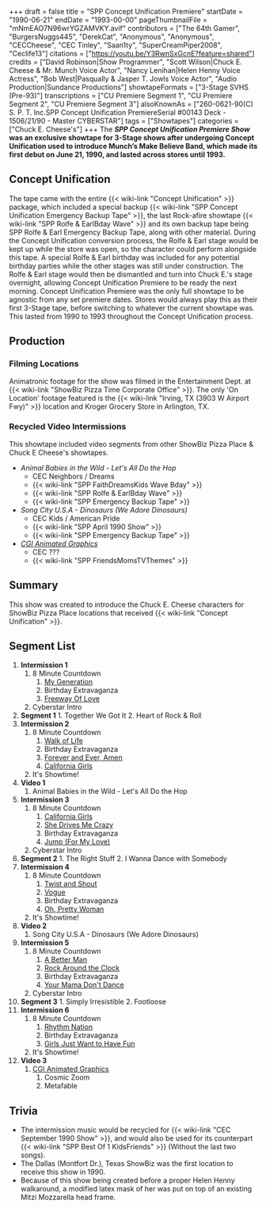 +++
draft = false
title = "SPP Concept Unification Premiere"
startDate = "1990-06-21"
endDate = "1993-00-00"
pageThumbnailFile = "mNmEAO7N96wrYGZAMVKY.avif"
contributors = ["The 64th Gamer", "BurgersNuggs445", "DerekCat", "Anonymous", "Anonymous", "CECCheese", "CEC Tinley", "Saan1ty", "SuperCreamPiper2008", "Ceclife13"]
citations = ["https://youtu.be/Y3RwnSxGcnE?feature=shared"]
credits = ["David Robinson|Show Programmer", "Scott Wilson|Chuck E. Cheese & Mr. Munch Voice Actor", "Nancy Lenihan|Helen Henny Voice Actress", "Bob West|Pasqually & Jasper T. Jowls Voice Actor", "Audio Production|Sundance Productions"]
showtapeFormats = ["3-Stage SVHS (Pre-93)"]
transcriptions = ["CU Premiere Segment 1", "CU Premiere Segment 2", "CU Premiere Segment 3"]
alsoKnownAs = ["260-0621-90(C) S. P. T. Inc.SPP Concept Unification PremiereSerial #00143 Deck - 1506/21/90 - Master CYBERSTAR"]
tags = ["Showtapes"]
categories = ["Chuck E. Cheese's"]
+++
The ***SPP Concept Unification Premiere Show* was an exclusive showtape for 3-Stage shows after undergoing Concept Unification used to introduce Munch’s Make Believe Band, which made its first debut on June 21, 1990, and lasted across stores until 1993.**

## Concept Unification

The tape came with the entire {{< wiki-link "Concept Unification" >}} package, which included a special backup {{< wiki-link "SPP Concept Unification Emergency Backup Tape" >}}, the last Rock-afire showtape {{< wiki-link "SPP Rolfe & EarlBday Wave" >}} and its own backup tape being SPP Rolfe & Earl Emergency Backup Tape, along with other material.
During the Concept Unification conversion process, the Rolfe & Earl stage would be kept up while the store was open, so the character could perform alongside this tape. A special Rolfe & Earl birthday was included for any potential birthday parties while the other stages was still under construction. The Rolfe & Earl stage would then be dismantled and turn into Chuck E.'s stage overnight, allowing Concept Unification Premiere to be ready the next morning.
Concept Unification Premiere was the only full showtape to be agnostic from any set premiere dates. Stores would always play this as their first 3-Stage tape, before switching to whatever the current showtape was. This lasted from 1990 to 1993 throughout the Concept Unification process.

## Production

### Filming Locations

Animatronic footage for the show was filmed in the Entertainment Dept. at {{< wiki-link "ShowBiz Pizza Time Corporate Office" >}}.
The only 'On Location' footage featured is the {{< wiki-link "Irving, TX (3903 W Airport Fwy)" >}} location and Kroger Grocery Store in Arlington, TX.

### Recycled Video Intermissions

This showtape included video segments from other ShowBiz Pizza Place & Chuck E Cheese's showtapes.

- *Animal Babies in the Wild - Let's All Do the Hop*
  - CEC Neighbors / Dreams
  - {{< wiki-link "SPP FaithDreamsKids Wave Bday" >}}
  - {{< wiki-link "SPP Rolfe & EarlBday Wave" >}}
  - {{< wiki-link "SPP Emergency Backup Tape" >}}
- *Song City U.S.A - Dinosaurs (We Adore Dinosaurs)*
  - CEC Kids / American Pride
  - {{< wiki-link "SPP April 1990 Show" >}}
  - {{< wiki-link "SPP Emergency Backup Tape" >}}
- [*CGI Animated Graphics*](https://en.wikipedia.org/wiki/Odyssey_Productions)
  - CEC ???
  - {{< wiki-link "SPP FriendsMomsTVThemes" >}}

## Summary

This show was created to introduce the Chuck E. Cheese characters for ShowBiz Pizza Place locations that received {{< wiki-link "Concept Unification" >}}.

## Segment List

1.  **Intermission 1**
    1.  8 Minute Countdown
        1.  [My Generation](https://en.wikipedia.org/wiki/My_Generation)
        2.  Birthday Extravaganza
        3.  [Freeway Of Love](https://en.wikipedia.org/wiki/Freeway_of_Love)
    2.  Cyberstar Intro
2.   **Segment 1**
    1.  Together We Got It
    2.  Heart of Rock & Roll
3.  **Intermission 2**
    1.  8 Minute Countdown
        1.  [Walk of Life](https://en.wikipedia.org/wiki/Walk_of_Life)
        2.  Birthday Extravaganza
        3.  [Forever and Ever, Amen](https://en.wikipedia.org/wiki/Forever_and_Ever,_Amen)
        4.  [California Girls](https://en.wikipedia.org/wiki/California_Girls)
    2.  It's Showtime!
4.  **Video 1**
    1.  Animal Babies in the Wild - Let's All Do the Hop
5.  **Intermission 3**
    1.  8 Minute Countdown
        1.  [California Girls](https://en.wikipedia.org/wiki/California_Girls)
        2.  [She Drives Me Crazy](https://en.wikipedia.org/wiki/She_Drives_Me_Crazy)
        3.  Birthday Extravaganza
        4.  [Jump (For My Love)](https://en.wikipedia.org/wiki/Jump_(For_My_Love))
    2.  Cyberstar Intro
6.   **Segment 2**
    1.  The Right Stuff
    2.  I Wanna Dance with Somebody
7.  **Intermission 4**
    1.  8 Minute Countdown
        1.  [Twist and Shout](https://en.wikipedia.org/wiki/Please_Please_Me)
        2.  [Vogue](https://en.wikipedia.org/wiki/Vogue_(Madonna_song))
        3.  Birthday Extravaganza
        4.  [Oh, Pretty Woman](https://en.wikipedia.org/wiki/Oh,_Pretty_Woman)
    2.  It's Showtime!
8.  **Video 2**
    1.  Song City U.S.A - Dinosaurs (We Adore Dinosaurs)
9.  **Intermission 5**
    1.  8 Minute Countdown
        1.  [A Better Man](https://en.wikipedia.org/wiki/A_Better_Man_(Clint_Black_song))
        2.  [Rock Around the Clock](https://en.wikipedia.org/wiki/Rock_Around_the_Clock)
        3.  Birthday Extravaganza
        4.  [Your Mama Don't Dance](https://en.wikipedia.org/wiki/Your_Mama_Don%27t_Dance)
    2.  Cyberstar Intro
10.  **Segment 3**
    1.  Simply Irresistible
    2.  Footloose
11. **Intermission 6**
    1.  8 Minute Countdown
        1.  [Rhythm Nation](https://en.wikipedia.org/wiki/Rhythm_Nation)
        2.  Birthday Extravaganza
        3.  [Girls Just Want to Have Fun](https://en.wikipedia.org/wiki/Girls_Just_Want_to_Have_Fun)
    2.  It's Showtime!
12. **Video 3**
    1.  [CGI Animated Graphics](https://en.wikipedia.org/wiki/Odyssey_Productions)
        1.  Cosmic Zoom
        2.  Metafable

## Trivia

- The intermission music would be recycled for {{< wiki-link "CEC September 1990 Show" >}}, and would also be used for its counterpart {{< wiki-link "SPP Best Of 1 KidsFriends" >}} (Without the last two songs).
- The Dallas (Montfort Dr.), Texas ShowBiz was the first location to receive this show in 1990.
- Because of this show being created before a proper Helen Henny walkaround, a modified latex mask of her was put on top of an existing Mitzi Mozzarella head frame.
